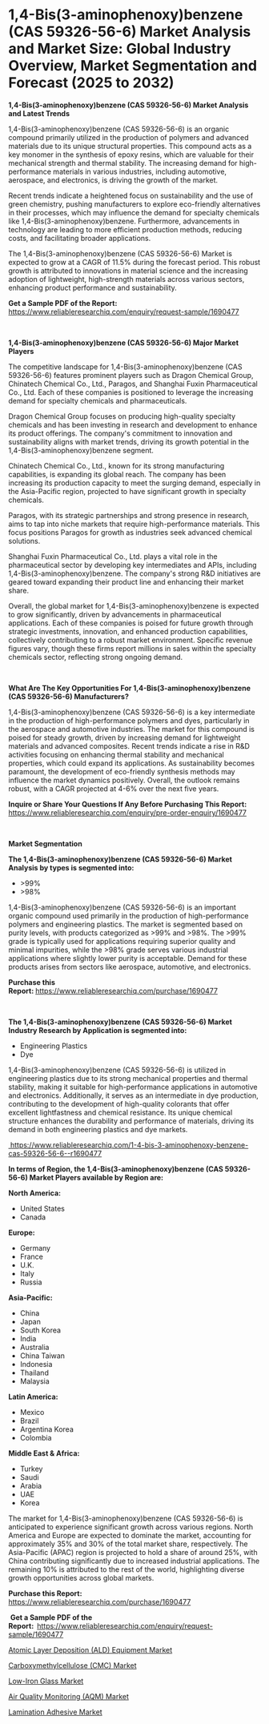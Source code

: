 <p><h1>1,4-Bis(3-aminophenoxy)benzene (CAS 59326-56-6) Market Analysis and Market Size: Global Industry Overview, Market Segmentation and Forecast (2025 to 2032)</h1></p><p><strong>1,4-Bis(3-aminophenoxy)benzene (CAS 59326-56-6) Market Analysis and Latest Trends</strong></p>
<p><p>1,4-Bis(3-aminophenoxy)benzene (CAS 59326-56-6) is an organic compound primarily utilized in the production of polymers and advanced materials due to its unique structural properties. This compound acts as a key monomer in the synthesis of epoxy resins, which are valuable for their mechanical strength and thermal stability. The increasing demand for high-performance materials in various industries, including automotive, aerospace, and electronics, is driving the growth of the market.</p><p>Recent trends indicate a heightened focus on sustainability and the use of green chemistry, pushing manufacturers to explore eco-friendly alternatives in their processes, which may influence the demand for specialty chemicals like 1,4-Bis(3-aminophenoxy)benzene. Furthermore, advancements in technology are leading to more efficient production methods, reducing costs, and facilitating broader applications.</p><p>The 1,4-Bis(3-aminophenoxy)benzene (CAS 59326-56-6) Market is expected to grow at a CAGR of 11.5% during the forecast period. This robust growth is attributed to innovations in material science and the increasing adoption of lightweight, high-strength materials across various sectors, enhancing product performance and sustainability.</p></p>
<p><strong>Get a Sample PDF of the Report:&nbsp;</strong> <a href="https://www.reliableresearchiq.com/enquiry/request-sample/1690477?utm_campaign=1996&utm_medium=2&utm_source=Github&utm_content=ia&utm_term=06012025&utm_id=14-bis3-aminophenoxybenzene-cas-59326-56-6">https://www.reliableresearchiq.com/enquiry/request-sample/1690477</a></p>
<p>&nbsp;</p>
<p><strong>1,4-Bis(3-aminophenoxy)benzene (CAS 59326-56-6) Major Market Players</strong></p>
<p><p>The competitive landscape for 1,4-Bis(3-aminophenoxy)benzene (CAS 59326-56-6) features prominent players such as Dragon Chemical Group, Chinatech Chemical Co., Ltd., Paragos, and Shanghai Fuxin Pharmaceutical Co., Ltd. Each of these companies is positioned to leverage the increasing demand for specialty chemicals and pharmaceuticals.</p><p>Dragon Chemical Group focuses on producing high-quality specialty chemicals and has been investing in research and development to enhance its product offerings. The company's commitment to innovation and sustainability aligns with market trends, driving its growth potential in the 1,4-Bis(3-aminophenoxy)benzene segment. </p><p>Chinatech Chemical Co., Ltd., known for its strong manufacturing capabilities, is expanding its global reach. The company has been increasing its production capacity to meet the surging demand, especially in the Asia-Pacific region, projected to have significant growth in specialty chemicals. </p><p>Paragos, with its strategic partnerships and strong presence in research, aims to tap into niche markets that require high-performance materials. This focus positions Paragos for growth as industries seek advanced chemical solutions.</p><p>Shanghai Fuxin Pharmaceutical Co., Ltd. plays a vital role in the pharmaceutical sector by developing key intermediates and APIs, including 1,4-Bis(3-aminophenoxy)benzene. The company's strong R&D initiatives are geared toward expanding their product line and enhancing their market share.</p><p>Overall, the global market for 1,4-Bis(3-aminophenoxy)benzene is expected to grow significantly, driven by advancements in pharmaceutical applications. Each of these companies is poised for future growth through strategic investments, innovation, and enhanced production capabilities, collectively contributing to a robust market environment. Specific revenue figures vary, though these firms report millions in sales within the specialty chemicals sector, reflecting strong ongoing demand.</p></p>
<p>&nbsp;</p>
<p><strong>What Are The Key Opportunities For 1,4-Bis(3-aminophenoxy)benzene (CAS 59326-56-6) Manufacturers?</strong></p>
<p><p>1,4-Bis(3-aminophenoxy)benzene (CAS 59326-56-6) is a key intermediate in the production of high-performance polymers and dyes, particularly in the aerospace and automotive industries. The market for this compound is poised for steady growth, driven by increasing demand for lightweight materials and advanced composites. Recent trends indicate a rise in R&D activities focusing on enhancing thermal stability and mechanical properties, which could expand its applications. As sustainability becomes paramount, the development of eco-friendly synthesis methods may influence the market dynamics positively. Overall, the outlook remains robust, with a CAGR projected at 4-6% over the next five years.</p></p>
<p><strong>Inquire or Share Your Questions If Any Before Purchasing This Report:</strong> <a href="https://www.reliableresearchiq.com/enquiry/pre-order-enquiry/1690477?utm_campaign=1996&utm_medium=2&utm_source=Github&utm_content=ia&utm_term=06012025&utm_id=14-bis3-aminophenoxybenzene-cas-59326-56-6">https://www.reliableresearchiq.com/enquiry/pre-order-enquiry/1690477</a></p>
<p>&nbsp;</p>
<p><strong>Market Segmentation</strong></p>
<p><strong>The 1,4-Bis(3-aminophenoxy)benzene (CAS 59326-56-6) Market Analysis by types is segmented into:</strong></p>
<p><ul><li>>99%</li><li>>98%</li></ul></p>
<p><p>1,4-Bis(3-aminophenoxy)benzene (CAS 59326-56-6) is an important organic compound used primarily in the production of high-performance polymers and engineering plastics. The market is segmented based on purity levels, with products categorized as >99% and >98%. The >99% grade is typically used for applications requiring superior quality and minimal impurities, while the >98% grade serves various industrial applications where slightly lower purity is acceptable. Demand for these products arises from sectors like aerospace, automotive, and electronics.</p></p>
<p><strong>Purchase this Report:&nbsp;</strong><a href="https://www.reliableresearchiq.com/purchase/1690477?utm_campaign=1996&utm_medium=2&utm_source=Github&utm_content=ia&utm_term=06012025&utm_id=14-bis3-aminophenoxybenzene-cas-59326-56-6">https://www.reliableresearchiq.com/purchase/1690477</a></p>
<p>&nbsp;</p>
<p><strong>The 1,4-Bis(3-aminophenoxy)benzene (CAS 59326-56-6) Market Industry Research by Application is segmented into:</strong></p>
<p><ul><li>Engineering Plastics</li><li>Dye</li></ul></p>
<p><p>1,4-Bis(3-aminophenoxy)benzene (CAS 59326-56-6) is utilized in engineering plastics due to its strong mechanical properties and thermal stability, making it suitable for high-performance applications in automotive and electronics. Additionally, it serves as an intermediate in dye production, contributing to the development of high-quality colorants that offer excellent lightfastness and chemical resistance. Its unique chemical structure enhances the durability and performance of materials, driving its demand in both engineering plastics and dye markets.</p></p>
<p><a href="https://www.reliableresearchiq.com/1-4-bis-3-aminophenoxy-benzene-cas-59326-56-6--r1690477?utm_campaign=1996&utm_medium=2&utm_source=Github&utm_content=ia&utm_term=06012025&utm_id=14-bis3-aminophenoxybenzene-cas-59326-56-6">&nbsp;https://www.reliableresearchiq.com/1-4-bis-3-aminophenoxy-benzene-cas-59326-56-6--r1690477</a></p>
<p><strong>In terms of Region, the 1,4-Bis(3-aminophenoxy)benzene (CAS 59326-56-6) Market Players available by Region are:</strong></p>
<p>
    <p> <strong> North America: </strong>
        <ul>
            <li>United States</li>
            <li>Canada</li>
        </ul>
        </p> 
    <p> <strong> Europe: </strong>
        <ul>
            <li>Germany</li>
            <li>France</li>
            <li>U.K.</li>
            <li>Italy</li>
            <li>Russia</li>
        </ul>
        </p> 
    <p> <strong> Asia-Pacific: </strong>
        <ul>
            <li>China</li>
            <li>Japan</li>
            <li>South Korea</li>
            <li>India</li>
            <li>Australia</li>
            <li>China Taiwan</li>
            <li>Indonesia</li>
            <li>Thailand</li>
            <li>Malaysia</li>
        </ul>
        </p> 
    <p> <strong> Latin America: </strong>
        <ul>
            <li>Mexico</li>
            <li>Brazil</li>
            <li>Argentina Korea</li>
            <li>Colombia</li>
        </ul>
        </p> 
    <p> <strong> Middle East & Africa: </strong>
        <ul>
            <li>Turkey</li>
            <li>Saudi</li>
            <li>Arabia</li>
            <li>UAE</li>
            <li>Korea</li>
        </ul>
    </p>
    </p>
<p><p>The market for 1,4-Bis(3-aminophenoxy)benzene (CAS 59326-56-6) is anticipated to experience significant growth across various regions. North America and Europe are expected to dominate the market, accounting for approximately 35% and 30% of the total market share, respectively. The Asia-Pacific (APAC) region is projected to hold a share of around 25%, with China contributing significantly due to increased industrial applications. The remaining 10% is attributed to the rest of the world, highlighting diverse growth opportunities across global markets.</p></p>
<p><strong>Purchase this Report: </strong><a href="https://www.reliableresearchiq.com/purchase/1690477?utm_campaign=1996&utm_medium=2&utm_source=Github&utm_content=ia&utm_term=06012025&utm_id=14-bis3-aminophenoxybenzene-cas-59326-56-6">https://www.reliableresearchiq.com/purchase/1690477</a></p>
<p>&nbsp;<strong>Get a Sample PDF of the Report:&nbsp;&nbsp;</strong><a href="https://www.reliableresearchiq.com/enquiry/request-sample/1690477?utm_campaign=1996&utm_medium=2&utm_source=Github&utm_content=ia&utm_term=06012025&utm_id=14-bis3-aminophenoxybenzene-cas-59326-56-6">https://www.reliableresearchiq.com/enquiry/request-sample/1690477</a></p>
<p><strong></strong></p>
<p><p><a href="https://www.linkedin.com/pulse/atomic-layer-deposition-ald-equipment-market-report-competitive-7x7rc?utm_campaign=1996&utm_medium=2&utm_source=Github&utm_content=ia&utm_term=06012025&utm_id=14-bis3-aminophenoxybenzene-cas-59326-56-6">Atomic Layer Deposition (ALD) Equipment Market</a></p><p><a href="https://www.linkedin.com/pulse/market-revenue-growth-forecast-carboxymethylcellulose-cmc-yzruf?utm_campaign=1996&utm_medium=2&utm_source=Github&utm_content=ia&utm_term=06012025&utm_id=14-bis3-aminophenoxybenzene-cas-59326-56-6">Carboxymethylcellulose (CMC) Market</a></p><p><a href="https://www.linkedin.com/pulse/low-iron-glass-market-size-forecast-from-2025-2032-growth-seibe?utm_campaign=1996&utm_medium=2&utm_source=Github&utm_content=ia&utm_term=06012025&utm_id=14-bis3-aminophenoxybenzene-cas-59326-56-6">Low-Iron Glass Market</a></p><p><a href="https://www.linkedin.com/pulse/competitive-landscape-revenue-forecast-air-quality-monitoring-ri8rc?utm_campaign=1996&utm_medium=2&utm_source=Github&utm_content=ia&utm_term=06012025&utm_id=14-bis3-aminophenoxybenzene-cas-59326-56-6">Air Quality Monitoring (AQM) Market</a></p><p><a href="https://www.linkedin.com/pulse/key-trends-revenue-potential-global-lamination-adhesive-reyoc?utm_campaign=1996&utm_medium=2&utm_source=Github&utm_content=ia&utm_term=06012025&utm_id=14-bis3-aminophenoxybenzene-cas-59326-56-6">Lamination Adhesive Market</a></p></p>
